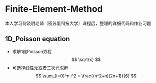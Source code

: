 # Finite-Element-Method
本人学习何晓明老师（密苏里科技大学）课程后，整理的详细代码和作业习题
## 1D_Poisson equation
* 求解1维Poisson方程
  $$
  \sqrt{x}
  $$
* 可选择线性元或者二次元求解
$$
\sum_{i=0}^n i^2 = \frac{(n^2+n)(2n+1)}{6}
$$
